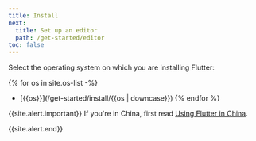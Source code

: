 ```yaml
---
title: Install
next:
  title: Set up an editor
  path: /get-started/editor
toc: false
---
```


Select the operating system on which you are installing Flutter:

{% for os in site.os-list -%}
- [{{os}}](/get-started/install/{{os | downcase}})
{% endfor %}

{{site.alert.important}}
  If you're in China, first read [Using Flutter in China][].

  [Using Flutter in China]: {{site.repo.flutter}}/wiki/Using-Flutter-in-China
{{site.alert.end}}

